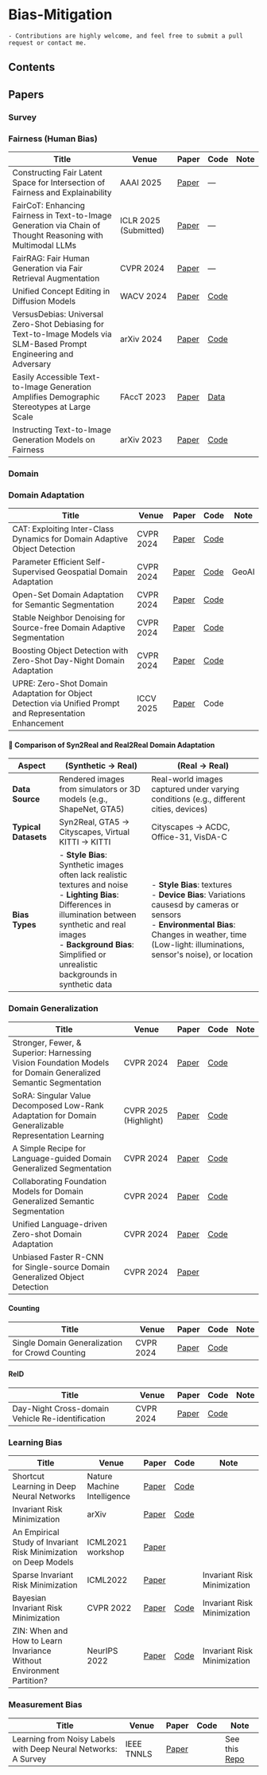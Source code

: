 # Bias-Mitigation


```
- Contributions are highly welcome, and feel free to submit a pull request or contact me.
```
## Contents


## Papers

### Survey
### Fairness (Human Bias)
| Title                                                                                                                | Venue       | Paper                                                                                                                     | Code | Note                   |
|----------------------------------------------------------------------------------------------------------------------|------------------------|----------------------------------------------------------------------------------------------------------------------------------|------|------------------------|
| Constructing Fair Latent Space for Intersection of Fairness and Explainability                                      | AAAI 2025              | [Paper](https://ojs.aaai.org/index.php/AAAI/article/view/32436)                                                                 | —    |  |
| FairCoT: Enhancing Fairness in Text-to-Image Generation via Chain of Thought Reasoning with Multimodal LLMs         | ICLR 2025 (Submitted)  | [Paper](https://openreview.net/forum?id=WGWoRZb0pT)                                                                             | —    |      |
| FairRAG: Fair Human Generation via Fair Retrieval Augmentation                                                      | CVPR 2024              | [Paper](https://openaccess.thecvf.com/content/CVPR2024/papers/Shrestha_FairRAG_Fair_Human_Generation_via_Fair_Retrieval_Augmentation_CVPR_2024_paper.pdf) | —    |           |
| Unified Concept Editing in Diffusion Models                                                                         | WACV 2024              | [Paper](https://arxiv.org/pdf/2308.14761)                                                                                       |[Code](https://github.com/rohitgandikota/unified-concept-editing)    |    |
| VersusDebias: Universal Zero-Shot Debiasing for Text-to-Image Models via SLM-Based Prompt Engineering and Adversary | arXiv 2024             | [Paper](https://arxiv.org/pdf/2407.19524)                                                                                       |[Code](https://github.com/versusdebias/versusdebias)    |             |
| Easily Accessible Text-to-Image Generation Amplifies Demographic Stereotypes at Large Scale                         | FAccT 2023             | [Paper](https://arxiv.org/pdf/2211.03759)                                                                                       | [Data](https://github.com/vinid/text-to-image-bias)    |         |
| Instructing Text-to-Image Generation Models on Fairness                                                             | arXiv 2023             | [Paper](https://arxiv.org/pdf/2302.10893)                                                                                       | [Code](http://github.com/ml-research/Fair-Diffusion)    |        |



### Domain

### Domain Adaptation
| Title                                                                                                                | Venue       | Paper                                                                                                                      | Code | Note                   |
|-----------------------------------------------------|------------------------|---------------------------------------------|------|------------------------|
| CAT: Exploiting Inter-Class Dynamics for Domain Adaptive Object Detection                          | CVPR 2024              | [Paper](https://openaccess.thecvf.com/content/CVPR2024/papers/Kennerley_CAT_Exploiting_Inter-Class_Dynamics_for_Domain_Adaptive_Object_Detection_CVPR_2024_paper.pdf)                                                                 | [Code](https://github.com/w1oves/Rein)    |  |
| Parameter Efficient Self-Supervised Geospatial Domain Adaptation  | CVPR 2024   | [Paper](https://openaccess.thecvf.com/content/CVPR2024/papers/Scheibenreif_Parameter_Efficient_Self-Supervised_Geospatial_Domain_Adaptation_CVPR_2024_paper.pdf)                                                                             | [Code](https://github.com/HSG-AIML/GDA)    |   GeoAI   |
| Open-Set Domain Adaptation for Semantic Segmentation  | CVPR 2024   | [Paper](https://openaccess.thecvf.com/content/CVPR2024/papers/Choe_Open-Set_Domain_Adaptation_for_Semantic_Segmentation_CVPR_2024_paper.pdf)      |[Code](https://github.com/HSG-AIML/GDA)
| Stable Neighbor Denoising for Source-free Domain Adaptive Segmentation  | CVPR 2024   | [Paper](https://openaccess.thecvf.com/content/CVPR2024/papers/Zhao_Stable_Neighbor_Denoising_for_Source-free_Domain_Adaptive_Segmentation_CVPR_2024_paper.pdf)      |[Code](https://github.com/DZhaoXd/SND)
| Boosting Object Detection with Zero-Shot Day-Night Domain Adaptation  | CVPR 2024   | [Paper](https://openaccess.thecvf.com/content/CVPR2024/papers/Du_Boosting_Object_Detection_with_Zero-Shot_Day-Night_Domain_Adaptation_CVPR_2024_paper.pdf)      |[Code](https://github.com/ZPDu/DAI-Net)
| UPRE: Zero-Shot Domain Adaptation for Object Detection via Unified Prompt and Representation Enhancement  | ICCV 2025   | [Paper](https://arxiv.org/pdf/2507.00721)      |Code












#### 🧩 Comparison of Syn2Real and Real2Real Domain Adaptation

| Aspect               | (Synthetic → Real)                                                                 | (Real → Real)                                                                 |
|----------------------|---------------------------------------------------------------------------------------------|-----------------------------------------------------------------------------------------|
| **Data Source**      | Rendered images from simulators or 3D models (e.g., ShapeNet, GTA5)                         | Real-world images captured under varying conditions (e.g., different cities, devices)   |
| **Typical Datasets** | Syn2Real, GTA5 → Cityscapes, Virtual KITTI → KITTI                                          | Cityscapes → ACDC, Office-31, VisDA-C                                             |
| **Bias Types**  | - **Style Bias**: Synthetic images often lack realistic textures and noise<br>- **Lighting Bias**: Differences in illumination between synthetic and real images<br>- **Background Bias**: Simplified or unrealistic backgrounds in synthetic data | - **Style Bias**: textures <br> - **Device Bias**: Variations causesd by cameras or sensors<br>- **Environmental Bias**: Changes in weather, time (Low-light: illuminations, sensor's noise), or location<br> |



### Domain Generalization
| Title                                                                                                                | Venue       | Paper                                                                                                                      | Code | Note                   |
|-----------------------------------------------------|------------------------|---------------------------------------------|------|------------------------|
| Stronger, Fewer, & Superior: Harnessing Vision Foundation Models for Domain Generalized Semantic Segmentation                          | CVPR 2024              | [Paper](https://arxiv.org/pdf/2312.04265v5)                                                                 | [Code](https://github.com/w1oves/Rein)    |  |
| SoRA: Singular Value Decomposed Low-Rank Adaptation for Domain Generalizable Representation Learning  | CVPR 2025 (Highlight)  | [Paper](https://arxiv.org/pdf/2412.04077v1)                                                                             | [Code](https://github.com/ysj9909/SoMA)    |      |
| A Simple Recipe for Language-guided Domain Generalized Segmentation  | CVPR 2024   | [Paper](https://openaccess.thecvf.com/content/CVPR2024/papers/Fahes_A_Simple_Recipe_for_Language-guided_Domain_Generalized_Segmentation_CVPR_2024_paper.pdf)      |[Code](https://astra-vision.github.io/FAMix/)
| Collaborating Foundation Models for Domain Generalized Semantic Segmentation  | CVPR 2024   | [Paper](https://openaccess.thecvf.com/content/CVPR2024/papers/Benigmim_Collaborating_Foundation_Models_for_Domain_Generalized_Semantic_Segmentation_CVPR_2024_paper.pdf)     |[Code](https://github.com/yasserben/CLOUDS)
| Unified Language-driven Zero-shot Domain Adaptation  | CVPR 2024   | [Paper](https://openaccess.thecvf.com/content/CVPR2024/papers/Yang_Unified_Language-driven_Zero-shot_Domain_Adaptation_CVPR_2024_paper.pdf)      |[Code](https://senqiaoyang.com/project/ulda/)
| Unbiased Faster R-CNN for Single-source Domain Generalized Object Detection  | CVPR 2024   | [Paper](https://openaccess.thecvf.com/content/CVPR2024/papers/Liu_Unbiased_Faster_R-CNN_for_Single-source_Domain_Generalized_Object_Detection_CVPR_2024_paper.pdf)      |



#### Counting
| Title                                                                                                                | Venue       | Paper                                                                                                                      | Code | Note                   |
|-----------------------------------------------------|------------------------|---------------------------------------------|------|------------------------|
| Single Domain Generalization for Crowd Counting  | CVPR 2024   | [Paper](https://openaccess.thecvf.com/content/CVPR2024/papers/Peng_Single_Domain_Generalization_for_Crowd_Counting_CVPR_2024_paper.pdf)      |[Code](https://github.com/Shimmer93/MPCount)

#### ReID
| Title                                                                                                                | Venue       | Paper                                                                                                                      | Code | Note                   |
|-----------------------------------------------------|------------------------|---------------------------------------------|------|------------------------|
| Day-Night Cross-domain Vehicle Re-identification  | CVPR 2024   | [Paper](https://openaccess.thecvf.com/content/CVPR2024/papers/Li_Day-Night_Cross-domain_Vehicle_Re-identification_CVPR_2024_paper.pdf)      |[Code](https://github.com/chenjingong/DN-ReID)
### Learning Bias
| Title                                                                                                                | Venue       | Paper                                                                                                                      | Code | Note                   |
|-----------------------------------------------------|------------------------|---------------------------------------------|------|------------------------|
| Shortcut Learning in Deep Neural Networks  | Nature Machine Intelligence   | [Paper](https://arxiv.org/pdf/2004.07780)                                                                             | [Code](https://github.com/rgeirhos/shortcut-perspective)    |      |
| Invariant Risk Minimization  | arXiv   | [Paper](https://arxiv.org/pdf/1907.02893)                                                                             | [Code](https://github.com/facebookresearch/InvariantRiskMinimization)    |      |
| An Empirical Study of Invariant Risk Minimization on Deep Models  | ICML2021 workshop   | [Paper](https://www.gatsby.ucl.ac.uk/~balaji/udl2021/accepted-papers/UDL2021-paper-044.pdf)                                                                             | |      |
| Sparse Invariant Risk Minimization  | ICML2022   | [Paper](https://proceedings.mlr.press/v162/zhou22e/zhou22e.pdf)                                                                             |     |  Invariant Risk Minimization  |
| Bayesian Invariant Risk Minimization | CVPR 2022  | [Paper](https://proceedings.mlr.press/v162/zhou22d/zhou22d.pdf)                                                                             | [Code](https://github.com/x-zho14/)    |  Invariant Risk Minimization  |
| ZIN: When and How to Learn Invariance Without Environment Partition? | NeurIPS 2022  | [Paper](https://openreview.net/forum?id=pUPFRSxfACD)                                                                             | [Code](https://github.com/linyongver/ZIN_official)    |  Invariant Risk Minimization  |

### Measurement Bias
| Title                                                                                                                | Venue       | Paper                                                                                                                      | Code | Note                   |
|-----------------------------------------------------|------------------------|---------------------------------------------|------|------------------------|
| Learning from Noisy Labels with Deep Neural Networks: A Survey  | IEEE TNNLS   | [Paper](https://arxiv.org/pdf/2004.07780)                                                                             |     |   See this [Repo](https://github.com/songhwanjun/Awesome-Noisy-Labels)  |


